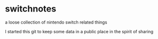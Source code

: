 # switchnotes
a loose collection of nintendo switch related things

I started this git to keep some data in a public place in the spirit of sharing
